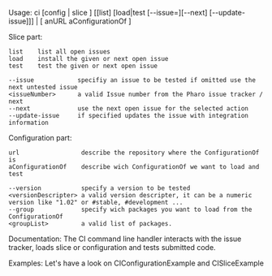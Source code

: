 Usage: ci [config | slice ] [[list] [load|test [--issue=<issueNumber>][--next] [--update-issue]]] | [ anURL aConfigurationOf ]

Slice part:

	list 	list all open issues
	load 	install the given or next open issue
	test 	test the given or next open issue
	
	--issue            specifiy an issue to be tested if omitted use the next untested issue
	<issueNumber>      a valid Issue number from the Pharo issue tracker / next
	--next             use the next open issue for the selected action
	--update-issue     if specified updates the issue with integration information
	
Configuration part:

	url                 describe the repository where the ConfigurationOf is
	aConfigurationOf    describe wich ConfigurationOf we want to load and test
		
	--version           specify a version to be tested 
	<versionDescripter> a valid version descripter, it can be a numeric version like "1.02" or #stable, #development ...
	--group             specify wich packages you want to load from the ConfigurationOf	
	<groupList>         a valid list of packages.
	
Documentation:
	The CI command line handler interacts with the issue tracker, loads slice or configuration and tests submitted code.

Examples: 
	Let's have a look on CIConfigurationExample and CISliceExample 